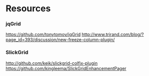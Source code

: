 

# Resources
### jqGrid
https://github.com/tonytomov/jqGrid
http://www.trirand.com/blog/?page_id=393/discussion/new-freeze-column-plugin/

### SlickGrid

http://github.com/keik/slickgrid-colfix-plugin
https://github.com/kingleema/SlickGridEnhancementPager
